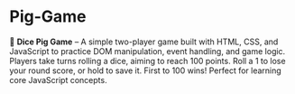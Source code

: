 # Pig-Game
🎲 **Dice Pig Game** – A simple two-player game built with HTML, CSS, and JavaScript to practice DOM manipulation, event handling, and game logic. Players take turns rolling a dice, aiming to reach 100 points. Roll a 1 to lose your round score, or hold to save it. First to 100 wins! Perfect for learning core JavaScript concepts.
